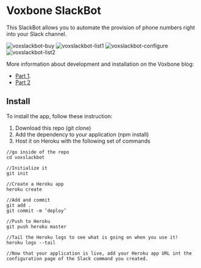 # Voxbone SlackBot 

This SlackBot allows you to automate the provision of phone numbers right into your Slack channel.

![voxslackbot-buy](http://blog.voxbone.com/wp-content/uploads/2016/01/voxslack.gif)
![voxslackbot-list1](http://blog.voxbone.com/wp-content/uploads/2016/01/list-1.gif)
![voxslackbot-configure](http://blog.voxbone.com/wp-content/uploads/2016/01/configure-1.gif)
![voxslackbot-list2](http://blog.voxbone.com/wp-content/uploads/2016/01/list-2.gif)


More information about development and installation on the Voxbone blog:
*   [Part 1](http://blog.voxbone.com/automating-provisioning-slack-voxapi-part-1/).
*   [Part 2](http://blog.voxbone.com/automating-provisioning-slack-voxapi-part-2/)

## Install

To install the app, follow these instruction:

1. Download this repo (git clone)
2. Add the dependency to your application (npm install)
3. Host it on Heroku with the following set of commands

````
//go inside of the repo
cd voxslackbot

//Initialize it
git init

//Create a Heroku app
heroku create

//Add and commit
git add .
git commit -m ‘deploy’

//Push to Heroku
git push heroku master

//Tail the Heroku logs to see what is going on when you use it!
heroku logs --tail

//Now that your application is live, add your Heroku app URL int the configuration page of the Slack command you created.
````
